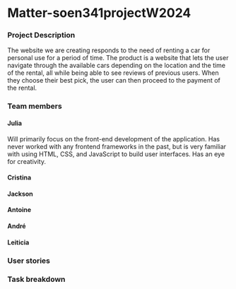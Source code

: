 # Matter-soen341projectW2024

### Project Description  

The website we are creating responds to the need of renting a car for personal use for a period of time. The product is a website that lets the user navigate through the available cars depending on the location and the time of the rental, all while being able to see reviews of previous users. When they choose their best pick, the user can then proceed to the payment of the rental.

### Team members

#### Julia
Will primarily focus on the front-end development of the application. Has never worked with any frontend frameworks in the past, but is very familiar with using HTML, CSS, and JavaScript to build user interfaces. Has an eye for creativity.

#### Cristina

#### Jackson

#### Antoine

#### André

#### Leiticia

### User stories

### Task breakdown

